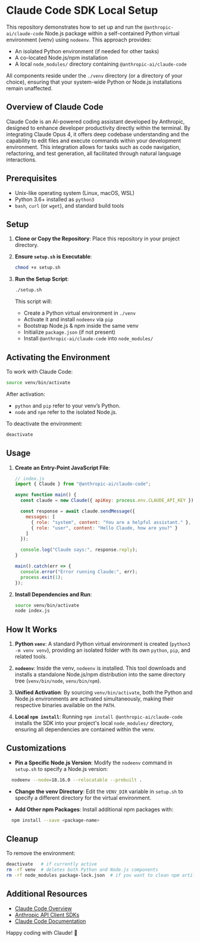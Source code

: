 # Claude Code SDK Local Setup

This repository demonstrates how to set up and run the `@anthropic-ai/claude-code` Node.js package within a self-contained Python virtual environment (venv) using `nodeenv`. This approach provides:

- An isolated Python environment (if needed for other tasks)
- A co-located Node.js/npm installation
- A local `node_modules/` directory containing `@anthropic-ai/claude-code`

All components reside under the `./venv` directory (or a directory of your choice), ensuring that your system-wide Python or Node.js installations remain unaffected.

## Overview of Claude Code

Claude Code is an AI-powered coding assistant developed by Anthropic, designed to enhance developer productivity directly within the terminal. By integrating Claude Opus 4, it offers deep codebase understanding and the capability to edit files and execute commands within your development environment. This integration allows for tasks such as code navigation, refactoring, and test generation, all facilitated through natural language interactions. 

## Prerequisites

- Unix-like operating system (Linux, macOS, WSL)
- Python 3.6+ installed as `python3`
- `bash`, `curl` (or `wget`), and standard build tools

## Setup

1. **Clone or Copy the Repository**: Place this repository in your project directory.

2. **Ensure `setup.sh` is Executable**:

   ```bash
   chmod +x setup.sh
   ```


3. **Run the Setup Script**:

   ```bash
   ./setup.sh
   ```


   This script will:

   - Create a Python virtual environment in `./venv`
   - Activate it and install `nodeenv` via `pip`
   - Bootstrap Node.js & npm inside the same venv
   - Initialize `package.json` (if not present)
   - Install `@anthropic-ai/claude-code` into `node_modules/`

## Activating the Environment

To work with Claude Code:


```bash
source venv/bin/activate
```


After activation:

- `python` and `pip` refer to your venv’s Python.
- `node` and `npm` refer to the isolated Node.js.

To deactivate the environment:


```bash
deactivate
```


## Usage

1. **Create an Entry-Point JavaScript File**:

   ```javascript
   // index.js
   import { Claude } from "@anthropic-ai/claude-code";

   async function main() {
     const claude = new Claude({ apiKey: process.env.CLAUDE_API_KEY });

     const response = await claude.sendMessage({
       messages: [
         { role: "system", content: "You are a helpful assistant." },
         { role: "user", content: "Hello Claude, how are you?" }
       ]
     });

     console.log("Claude says:", response.reply);
   }

   main().catch(err => {
     console.error("Error running Claude:", err);
     process.exit(1);
   });
   ```


2. **Install Dependencies and Run**:

   ```bash
   source venv/bin/activate
   node index.js
   ```


## How It Works

1. **Python `venv`**: A standard Python virtual environment is created (`python3 -m venv venv`), providing an isolated folder with its own `python`, `pip`, and related tools.

2. **`nodeenv`**: Inside the venv, `nodeenv` is installed. This tool downloads and installs a standalone Node.js/npm distribution into the same directory tree (`venv/bin/node`, `venv/bin/npm`).

3. **Unified Activation**: By sourcing `venv/bin/activate`, both the Python and Node.js environments are activated simultaneously, making their respective binaries available on the `PATH`.

4. **Local `npm install`**: Running `npm install @anthropic-ai/claude-code` installs the SDK into your project's local `node_modules/` directory, ensuring all dependencies are contained within the venv.

## Customizations

- **Pin a Specific Node.js Version**: Modify the `nodeenv` command in `setup.sh` to specify a Node.js version:

  
```bash
  nodeenv --node=18.16.0 --relocatable --prebuilt .
  ```


- **Change the venv Directory**: Edit the `VENV_DIR` variable in `setup.sh` to specify a different directory for the virtual environment.

- **Add Other npm Packages**: Install additional npm packages with:

  
```bash
  npm install --save <package-name>
  ```


## Cleanup

To remove the environment:


```bash
deactivate   # if currently active
rm -rf venv  # deletes both Python and Node.js components
rm -rf node_modules package-lock.json  # if you want to clean npm artifacts
```


## Additional Resources

- [Claude Code Overview](https://www.anthropic.com/claude-code)
- [Anthropic API Client SDKs](https://docs.anthropic.com/en/api/client-sdks)
- [Claude Code Documentation](https://docs.anthropic.com/en/docs/agents-and-tools/claude-code/overview)

Happy coding with Claude! 🚀

